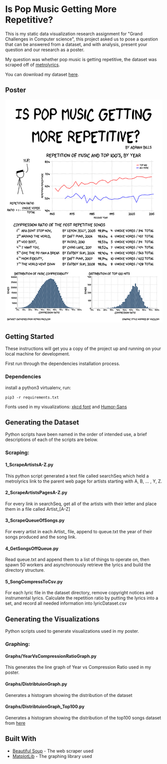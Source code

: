# Is Pop Music Getting More Repetitive?

This is my static data visualization research assignment for "Grand Challenges in Computer science", this project asked us to pose a question that can be answered from a dataset, and with analysis, present your question and our research as a poster.

My question was whether pop music is getting repetitive, the dataset was scraped off of [metrolyrics](http://www.metrolyrics.com/).

You can download my dataset [here](lyricDataset.csv).

## Poster
![The finished poster](Poster.jpg)

## Getting Started

These instructions will get you a copy of the project up and running on your local machine for development.

First run through the dependencies installation process.

### Dependencies

install a python3 virtualenv, run: 
```
pip3 -r requirements.txt
```

Fonts used in my visualizations: [xkcd font](fonts/xkcd.ttf) and [Humor-Sans](fonts/Humor-Sans.ttf)

## Generating the Dataset

Python scripts have been named in the order of intended use, a brief descriptions of each of the scripts are below.

### Scraping:

#### 1_ScrapeArtistsA-Z.py
This python script generated a text file called searchSeq which held a metrolyrics link to the parent web page for artists starting with A, B, ... , Y,  Z. 

#### 2_ScrapeArtistsPagesA-Z.py
For every link in searchSeq, get all of the artists with their letter and place them in a file called Artist_[A-Z]

#### 3_ScrapeQueueOfSongs.py
For every artist in each Artist_ file, append to queue.txt the year of their songs produced and the song link.

#### 4_GetSongsOffQueue.py
Read queue.txt and append them to a list of things to operate on, then spawn 50 workers and asynchronously retrieve the lyrics and build the directory structure.

#### 5_SongCompressToCsv.py
For each lyric file in the dataset directory, remove copyright notices and instrumental lyrics. Calculate the repetition ratio by putting the lyrics into a set, and record all needed information into lyricDataset.csv

## Generating the Visualizations

Python scripts used to generate visualizations used in my poster.

### Graphing:

#### Graphs/YearVsCompressionRatioGraph.py
This generates the line graph of Year vs Compression Ratio used in my poster.

#### Graphs/DistribtuionGraph.py
Generates a histogram showing the distribution of the dataset

#### Graphs/DistribtuionGraph_Top100.py
Generates a histogram showing the distribution of the top100 songs dataset from [here](https://github.com/walkerkq/musiclyrics/blob/master/billboard_lyrics_1964-2015.csv)

## Built With

* [Beautiful Soup](https://www.crummy.com/software/BeautifulSoup/) - The web scraper used
* [MatplotLib](https://matplotlib.org/) - The graphing library used

